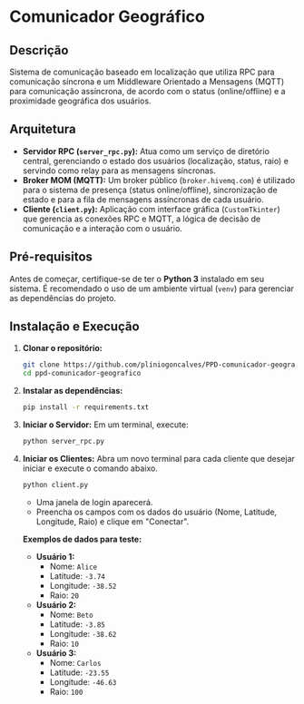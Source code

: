# Comunicador Geográfico

## Descrição
Sistema de comunicação baseado em localização que utiliza RPC para comunicação síncrona e um Middleware Orientado a Mensagens (MQTT) para comunicação assíncrona, de acordo com o status (online/offline) e a proximidade geográfica dos usuários.

## Arquitetura
- **Servidor RPC (`server_rpc.py`):** Atua como um serviço de diretório central, gerenciando o estado dos usuários (localização, status, raio) e servindo como relay para as mensagens síncronas.
- **Broker MOM (MQTT):** Um broker público (`broker.hivemq.com`) é utilizado para o sistema de presença (status online/offline), sincronização de estado e para a fila de mensagens assíncronas de cada usuário.
- **Cliente (`client.py`):** Aplicação com interface gráfica (`CustomTkinter`) que gerencia as conexões RPC e MQTT, a lógica de decisão de comunicação e a interação com o usuário.

## Pré-requisitos
Antes de começar, certifique-se de ter o **Python 3** instalado em seu sistema. É recomendado o uso de um ambiente virtual (`venv`) para gerenciar as dependências do projeto.

## Instalação e Execução

1.  **Clonar o repositório:**
    ```bash
    git clone https://github.com/pliniogoncalves/PPD-comunicador-geografico.git
    cd ppd-comunicador-geografico
    ```

2.  **Instalar as dependências:**
    ```bash
    pip install -r requirements.txt
    ```

3.  **Iniciar o Servidor:**
    Em um terminal, execute:
    ```bash
    python server_rpc.py
    ```

4.  **Iniciar os Clientes:**
    Abra um novo terminal para cada cliente que desejar iniciar e execute o comando abaixo.
    ```bash
    python client.py
    ```
    - Uma janela de login aparecerá.
    - Preencha os campos com os dados do usuário (Nome, Latitude, Longitude, Raio) e clique em "Conectar".

    **Exemplos de dados para teste:**

    -   **Usuário 1:**
        -   Nome: `Alice`
        -   Latitude: `-3.74`
        -   Longitude: `-38.52`
        -   Raio: `20`
    -   **Usuário 2:**
        -   Nome: `Beto`
        -   Latitude: `-3.85`
        -   Longitude: `-38.62`
        -   Raio: `10`
    -   **Usuário 3:**
        -   Nome: `Carlos`
        -   Latitude: `-23.55`
        -   Longitude: `-46.63`
        -   Raio: `100`